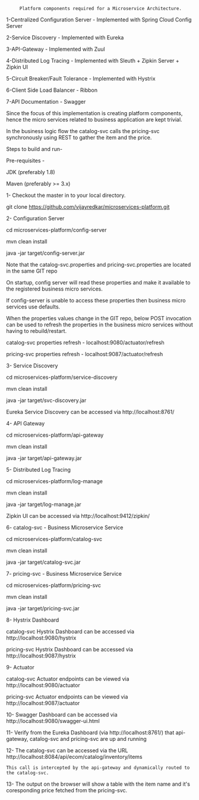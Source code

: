          Platform components required for a Microservice Architecture.

1-Centralized Configuration Server - Implemented with Spring Cloud Config Server

2-Service Discovery		            - Implemented with Eureka

3-API-Gateway                      - Implemented with Zuul

4-Distributed Log Tracing		      - Implemented with Sleuth + Zipkin Server + Zipkin UI

5-Circuit Breaker/Fault Tolerance  - Implemented with Hystrix

6-Client Side Load Balancer	      - Ribbon

7-API Documentation		            - Swagger

Since the focus of this implementation is creating platform components, hence the micro services related to business application are kept trivial.

In the business logic flow the catalog-svc calls the pricing-svc synchronously using REST to gather the item and the price.

Steps to build and run- 

Pre-requisites -

JDK (preferably 1.8)

Maven (preferably >= 3.x)

1- Checkout the master in to your local directory. 

   git clone https://github.com/vijayredkar/microservices-platform.git

2- Configuration Server

   cd microservices-platform/config-server
   
   mvn clean install
   
   java -jar target/config-server.jar

Note that the catalog-svc.properties and pricing-svc.properties are located in the same GIT repo

On startup, config server will read these properties and make it available to the registered business micro services.

If config-server is unable to access these properties then business micro services use defaults.

When the properties values change in the GIT repo, below POST invocation can be used to refresh the properties in the business micro services without having to rebuild/restart.

catalog-svc properties refresh -     localhost:9080/actuator/refresh

pricing-svc properties refresh -     localhost:9087/actuator/refresh

3- Service Discovery

   cd microservices-platform/service-discovery
   
   mvn clean install
   
   java -jar target/svc-discovery.jar

   Eureka Service Discovery can be accessed via   http://localhost:8761/

4- API Gateway

   cd microservices-platform/api-gateway
   
   mvn clean install
   
   java -jar target/api-gateway.jar


5- Distributed Log Tracing

   cd microservices-platform/log-manage
   
   mvn clean install
   
   java -jar target/log-manage.jar

   Zipkin UI can be accessed via http://localhost:9412/zipkin/

6- catalog-svc  - Business Microservice Service

   cd microservices-platform/catalog-svc
   
   mvn clean install
   
   java -jar target/catalog-svc.jar

7- pricing-svc  - Business Microservice Service

   cd microservices-platform/pricing-svc
   
   mvn clean install
   
   java -jar target/pricing-svc.jar

8- Hystrix Dashboard 

   catalog-svc Hystrix Dashboard can be accessed via http://localhost:9080/hystrix
   
   pricing-svc Hystrix Dashboard can be accessed via http://localhost:9087/hystrix

9- Actuator 

   catalog-svc Actuator endpoints can be viewed via http://localhost:9080/actuator
   
   pricing-svc Actuator endpoints can be viewed via http://localhost:9087/actuator

10- Swagger Dashboard can be accessed via http://localhost:9080/swagger-ui.html

11- Verify from the Eureka Dashboard (via  http://localhost:8761/) that api-gateway, catalog-svc and pricing-svc are up and running 

12- The catalog-svc can be accessed via the URL http://localhost:8084/api/ecom/catalog/inventory/items 

    This call is intercepted by the api-gateway and dynamically routed to the catalog-svc.

13- The output on the browser will show a table with the item name and it's coresponding price fetched from the pricing-svc.
    
